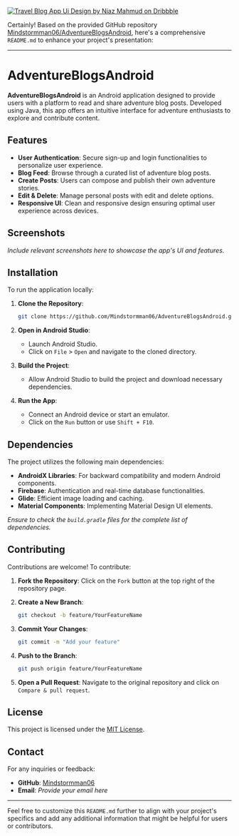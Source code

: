 [![Travel Blog App Ui Design by Niaz Mahmud on Dribbble](https://tse4.mm.bing.net/th?id=OIP.9O04r9pTUEWD0TfsLlS2QAHaFj\&cb=iwp1\&pid=Api)](https://dribbble.com/shots/8575298-Travel-Blog-App-Ui-Design)

Certainly! Based on the provided GitHub repository [Mindstormman06/AdventureBlogsAndroid](https://github.com/Mindstormman06/AdventureBlogsAndroid), here's a comprehensive `README.md` to enhance your project's presentation:

---

# AdventureBlogsAndroid

**AdventureBlogsAndroid** is an Android application designed to provide users with a platform to read and share adventure blog posts. Developed using Java, this app offers an intuitive interface for adventure enthusiasts to explore and contribute content.

## Features

* **User Authentication**: Secure sign-up and login functionalities to personalize user experience.
* **Blog Feed**: Browse through a curated list of adventure blog posts.
* **Create Posts**: Users can compose and publish their own adventure stories.
* **Edit & Delete**: Manage personal posts with edit and delete options.
* **Responsive UI**: Clean and responsive design ensuring optimal user experience across devices.

## Screenshots

*Include relevant screenshots here to showcase the app's UI and features.*

## Installation

To run the application locally:

1. **Clone the Repository**:

   ```bash
   git clone https://github.com/Mindstormman06/AdventureBlogsAndroid.git
   ```

2. **Open in Android Studio**:

   * Launch Android Studio.
   * Click on `File` > `Open` and navigate to the cloned directory.

3. **Build the Project**:

   * Allow Android Studio to build the project and download necessary dependencies.

4. **Run the App**:

   * Connect an Android device or start an emulator.
   * Click on the `Run` button or use `Shift + F10`.

## Dependencies

The project utilizes the following main dependencies:

* **AndroidX Libraries**: For backward compatibility and modern Android components.
* **Firebase**: Authentication and real-time database functionalities.
* **Glide**: Efficient image loading and caching.
* **Material Components**: Implementing Material Design UI elements.

*Ensure to check the `build.gradle` files for the complete list of dependencies.*

## Contributing

Contributions are welcome! To contribute:

1. **Fork the Repository**: Click on the `Fork` button at the top right of the repository page.

2. **Create a New Branch**:

   ```bash
   git checkout -b feature/YourFeatureName
   ```

3. **Commit Your Changes**:

   ```bash
   git commit -m "Add your feature"
   ```

4. **Push to the Branch**:

   ```bash
   git push origin feature/YourFeatureName
   ```

5. **Open a Pull Request**: Navigate to the original repository and click on `Compare & pull request`.

## License

This project is licensed under the [MIT License](LICENSE).

## Contact

For any inquiries or feedback:

* **GitHub**: [Mindstormman06](https://github.com/Mindstormman06)
* **Email**: *Provide your email here*

---

Feel free to customize this `README.md` further to align with your project's specifics and add any additional information that might be helpful for users or contributors.
